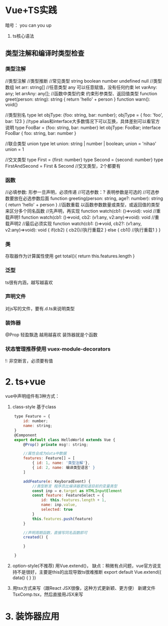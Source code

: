 # Vue+TS实践
暗号： you can you up

1. ts核心语法
## 类型注解和编译时类型检查
### 类型注解
//类型注解
//类型推断
//常见类型
string boolean number undefined null 
//类型数组
let arr: string[]
//任意类型 any 可以任意赋值，没有任何约束
let varAny: any;
let arrAny: any[];
//函数中类型约束 约束形参类型、返回值类型
function greet(person: string): string {
    return 'hello' + person
}
function warn(): void{}

//类型别名 type
let objType: {foo: string, bar: number};
objType = {
    foo: 'foo',
    bar: 123
}
//type alias和interface大多数情况下可以互换，具体差别可以看官方说明
type FooBar = {foo: string, bar: number}
let objType: FooBar;
interface FooBar {
    foo: string,
    bar: number
}

//联合类型 union type
let union: string | number | boolean;
union = 'nihao'
union = 1

//交叉类型
type First = {first: number}
type Second = {second: number}
type FirstAndSecond = First & Second //交叉类型，2个都要有

### 函数
//必填参数: 形参一旦声明，必须传递
//可选参数：? 表明参数是可选的
//可选参数要放在必选参数后面
function greeting(person: string, age?: number): string {
    return 'hello' + person
}
//函数重载  以函数参数数量或类型，或返回值的类型来区分多个同名函数
//先声明，再实现
function watch(cb1: ()=>void): void //重载声明1
function watch(cb1: ()=>void, cb2: (v1:any, v2:any)=>void): void //重载声明2
//最后必须实现
function watch(cb1: ()=>void, cb2?: (v1:any, v2:any)=>void): void {
    if(cb2) {
        cb2()//执行重载2
    } else {
        cb1() //执行重载1
    }
}

### 类
存取器作为计算属性使用
get total(){
    return this.features.length
}


### 泛型
ts很有内涵，越写越喜欢

### 声明文件
对js写的文件，要有.d.ts来说明类型

### 装饰器
@Prop 轻盈飘逸 越用越喜欢
装饰器就是个函数

### 状态管理推荐使用 vuex-module-decorators









!: 非空断言，必须要有值





# 2. ts+vue
vue中声明组件有3种方式：
1. class-style    基于class 
```javascript
    type Feature = {
        id: number;
        name: string;
    }
    @Component
    export default class HelloWorld extends Vue {
        @Prop() private msg!: string;

        //属性会成为data中数据
        features: Feature[] = [
            { id: 1, name: '类型注解'}, 
            { id: 2, name: 编译类型语言' }
        ]

        addFeature(e: KeyboradEvent) {
            //类型断言 程序员比编译器更知道目前的变量类型
            const inp = e.target as HTMLInputElement
            const feature: FeatureSelect = {
                id: this.features.length + 1,
                name: inp.value,
                selected: true
            }
            this.features.push(feature)
        }

        //声明周期函数，直接写同名函数即可
        created() {

        }

    }
```

2. option-style(不推荐)
    用Vue.extend()，
    缺点：稍微有点问题，vue官方说支持不是很好，主要是this的出现导致ts很难推断
    export default Vue.extend({
        data() {
        }
    })

3. 用tsx方式来写（跟React JSX很像，这种方式更新颖、更方便）
    新建文件TsxComp.tsx，然后直接用JSX来写



# 3. 装饰器应用 